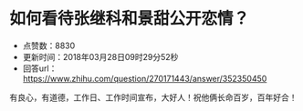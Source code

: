 # 如何看待张继科和景甜公开恋情？
- 点赞数：8830
- 更新时间：2018年03月28日09时29分52秒
- 回答url：https://www.zhihu.com/question/270171443/answer/352350450
<body>
 <p data-pid="YuOYCUIJ">有良心，有道德，工作日、工作时间宣布，大好人！祝他俩长命百岁，百年好合！</p>
</body>